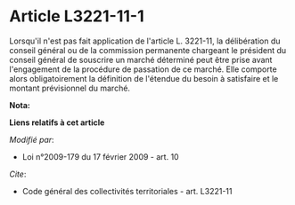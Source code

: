 # Article L3221-11-1

Lorsqu'il n'est pas fait application de l'article L. 3221-11, la délibération du conseil général ou de la commission
permanente chargeant le président du conseil général de souscrire un marché déterminé peut être prise avant l'engagement de
la procédure de passation de ce marché. Elle comporte alors obligatoirement la définition de l'étendue du besoin à satisfaire
et le montant prévisionnel du marché.

**Nota:**



**Liens relatifs à cet article**

_Modifié par_:

  - Loi n°2009-179 du 17 février 2009 - art. 10

_Cite_:

  - Code général des collectivités territoriales - art. L3221-11
